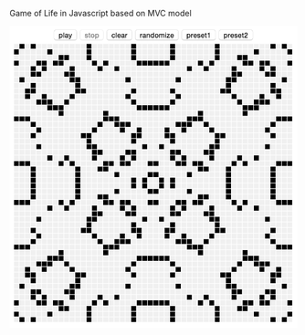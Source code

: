 Game of Life in Javascript based on MVC model

![alt tag](https://raw.githubusercontent.com/brandonzeng/GameOfLife/master/sample.png)